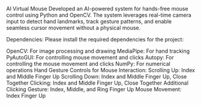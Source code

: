 AI Virtual Mouse
Developed an AI-powered system for hands-free mouse control using Python and OpenCV. The system leverages real-time camera input to detect hand landmarks, track gesture patterns, and enable seamless cursor movement without a physical mouse.

Dependencies:
Please install the required dependencies for the project:

OpenCV: For image processing and drawing
MediaPipe: For hand tracking
PyAutoGUI: For controlling mouse movement and clicks
Autopy: For controlling the mouse movement and clicks
NumPy: For numerical operations
Hand Gesture Controls for Mouse Interaction:
Scrolling Up: Index and Middle Finger Up
Scrolling Down: Index and Middle Finger Up, Close Together
Clicking: Index and Middle Finger Up, Close Together
Additional Clicking Gesture: Index, Middle, and Ring Finger Up
Mouse Movement: Index Finger Up
